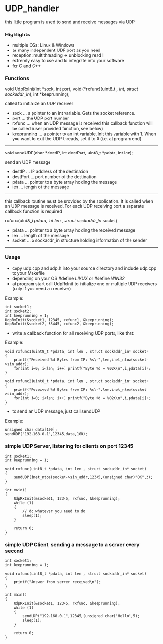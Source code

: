 # UDP_handler

this little program is used to send and receive messages via UDP

### Highlights

* multiple OSs: Linux & Windows
* as many independent UDP port as you need
* reception: multithreading -> unblocking read !
* extremly easy to use and to integrate into your software
* for C and C++

### Functions

void UdpRxInit(int *sock, int port, void (*rxfunc)(uint8_t *, int, struct sockaddr_in*), int *keeprunning);

called to initialize an UDP receiver

 - sock ... a pointer to an int variable. Gets the socket reference.
 - port ... the UDP port number
 - rxfunc ... when an UDP message is received this callback function will be called (user provided function, see below)
 - keeprunning ... a pointer to an int variable. Init this variable with 1. When you want to exit the UDP threads, set it to 0 (i.e. at program end)

------

void sendUDP(char *destIP, int destPort, uint8_t *pdata, int len);

send an UDP message

 - destIP ... IP address of the destination
 - destPort ... port number of the destination
 - pdata ... pointer to a byte array holding the message
 - len ... length of the message

-------

this callback routine must be provided by the application.
It is called when an UDP message is received.
For each UDP receiving port a separate callback function is required

rxfunc(uint8_t *pdata, int len , struct sockaddr_in* socket)

 - pdata ... pointer to a byte array holding the received message
 - len ... length of the message
 - socket ... a sockaddr_in structure holding information of the sender

------

### Usage

* copy udp.cpp and udp.h into your source directory and include udp.cpp to your Makefile
* depending on your OS #define _LINUX_ or #define _WIN32_
* at program start call UdpRxInit to initialize one or multiple UDP receivers (only if you need an receiver)

Example:
```
int socket1;
int socket2;
int keeprunning = 1;
UdpRxInit(&socket1, 12345, rxfunc1, &keeprunning);
UdpRxInit(&socket2, 33445, rxfunc2, &keeprunning);
```
* write a callback function for all receiving UDP ports, like that:

Example:
```
void rxfunc1(uint8_t *pdata, int len , struct sockaddr_in* socket)
{
    printf("Received %d Bytes from IP: %s\n",len,inet_ntoa(socket->sin_addr);
    for(int i=0; i<len; i++) printf("Byte %d = %02X\n",i,pdata[i]);
}

void rxfunc2(uint8_t *pdata, int len , struct sockaddr_in* socket)
{
    printf("Received %d Bytes from IP: %s\n",len,inet_ntoa(socket->sin_addr);
    for(int i=0; i<len; i++) printf("Byte %d = %02X\n",i,pdata[i]);
}
```
* to send an UDP message, just call sendUDP

Example:
```
unsigned char data[100];
sendUDP("192.168.0.1",12345,data,100);
```
### simple UDP Server, listening for clients on port 12345
```
int socket1;
int keeprunning = 1;

void rxfunc(uint8_t *pdata, int len , struct sockaddr_in* socket)
{
    sendUDP(inet_ntoa(socket->sin_addr,12345,(unsigned char)"OK",2);
}

int main()
{
    UdpRxInit(&socket1, 12345, rxfunc, &keeprunning);
    while (1)
    {
        // do whatever you need to do
        sleep(1);
    }

    return 0;
}
```
### simple UDP Client, sending a message to a server every second
```
int socket1;
int keeprunning = 1;

void rxfunc(uint8_t *pdata, int len , struct sockaddr_in* socket)
{
    printf("Answer from server received\n");
}

int main()
{
    UdpRxInit(&socket1, 12345, rxfunc, &keeprunning);
    while (1)
    {
        sendUDP("192.168.0.1",12345,(unsigned char)"Hello",5);
        sleep(1);
    }

    return 0;
}
```
